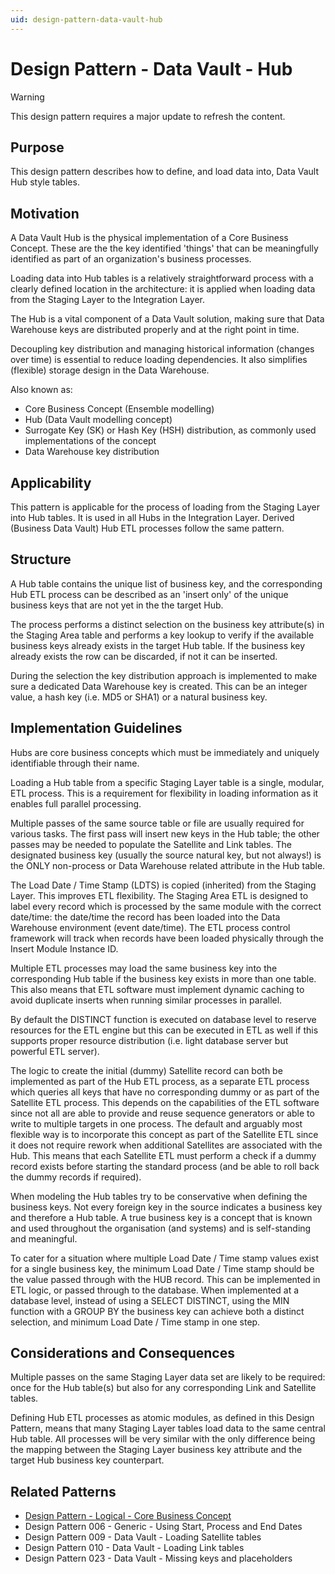 ```yaml
---
uid: design-pattern-data-vault-hub
---
```


# Design Pattern - Data Vault - Hub

> [!WARNING]
> This design pattern requires a major update to refresh the content.

## Purpose

This design pattern describes how to define, and load data into, Data Vault Hub style tables.

## Motivation

A Data Vault Hub is the physical implementation of a Core Business Concept. These are the the key identified 'things' that can be meaningfully identified as part of an organization's business processes.

Loading data into Hub tables is a relatively straightforward process with a clearly defined location in the architecture: it is applied when loading data from the Staging Layer to the Integration Layer.

The Hub is a vital component of a Data Vault solution, making sure that Data Warehouse keys are distributed properly and at the right point in time.

Decoupling key distribution and managing historical information (changes over time) is essential to reduce loading dependencies. It also simplifies (flexible) storage design in the Data Warehouse.

Also known as:

- Core Business Concept (Ensemble modelling)
- Hub (Data Vault modelling concept)
- Surrogate Key (SK) or Hash Key (HSH) distribution, as commonly used implementations of the concept
- Data Warehouse key distribution

## Applicability

This pattern is applicable for the process of loading from the Staging Layer into Hub tables. It is used in all Hubs in the Integration Layer. Derived (Business Data Vault) Hub ETL processes follow the same pattern.

## Structure

A Hub table contains the unique list of business key, and the corresponding Hub ETL process can be described as an 'insert only' of the unique business keys that are not yet in the the target Hub.

The process performs a distinct selection on the business key attribute(s) in the Staging Area table and performs a key lookup to verify if the available business keys already exists in the target Hub table. If the business key already exists the row can be discarded, if not it can be inserted.

During the selection the key distribution approach is implemented to make sure a dedicated Data Warehouse key is created. This can be an integer value, a hash key (i.e. MD5 or SHA1) or a natural business key.

## Implementation Guidelines

Hubs are core business concepts which must be immediately and uniquely identifiable through their name.

Loading a Hub table from a specific Staging Layer table is a single, modular, ETL process. This is a requirement for flexibility in loading information as it enables full parallel processing.

Multiple passes of the same source table or file are usually required for various tasks. The first pass will insert new keys in the Hub table; the other passes may be needed to populate the Satellite and Link tables.
The designated business key (usually the source natural key, but not always!) is the ONLY non-process or Data Warehouse related attribute in the Hub table.

The Load Date / Time Stamp (LDTS) is copied (inherited) from the Staging Layer. This improves ETL flexibility. The Staging Area ETL is designed to label every record which is processed by the same module with the correct date/time: the date/time the record has been loaded into the Data Warehouse environment (event date/time). The ETL process control framework will track when records have been loaded physically through the Insert Module Instance ID.

Multiple ETL processes may load the same business key into the corresponding Hub table if the business key exists in more than one table. This also means that ETL software must implement dynamic caching to avoid duplicate inserts when running similar processes in parallel.

By default the DISTINCT function is executed on database level to reserve resources for the ETL engine but this can be executed in ETL as well if this supports proper resource distribution (i.e. light database server but powerful ETL server).

The logic to create the initial (dummy) Satellite record can both be implemented as part of the Hub ETL process, as a separate ETL process which queries all keys that have no corresponding dummy or as part of the Satellite ETL process. This depends on the capabilities of the ETL software since not all are able to provide and reuse sequence generators or able to write to multiple targets in one process. The default and arguably most flexible way is to incorporate this concept as part of the Satellite ETL since it does not require rework when additional Satellites are associated with the Hub. This means that each Satellite ETL must perform a check if a dummy record exists before starting the standard process (and be able to roll back the dummy records if required).

When modeling the Hub tables try to be conservative when defining the business keys. Not every foreign key in the source indicates a business key and therefore a Hub table. A true business key is a concept that is known and used throughout the organisation (and systems) and is self-standing and meaningful.

To cater for a situation where multiple Load Date / Time stamp values exist for a single business key, the minimum Load Date / Time stamp should be the value passed through with the HUB record. This can be implemented in ETL logic, or passed through to the database.  When implemented at a database level, instead of using a SELECT DISTINCT, using the MIN function with a GROUP BY the business key can achieve both a distinct selection, and minimum Load Date / Time stamp in one step.

## Considerations and Consequences

Multiple passes on the same Staging Layer data set are likely to be required: once for the Hub table(s) but also for any corresponding Link and Satellite tables.

Defining Hub ETL processes as atomic modules, as defined in this Design Pattern, means that many Staging Layer tables load data to the same central Hub table. All processes will be very similar with the only difference being the mapping between the Staging Layer business key attribute and the target Hub business key counterpart.

## Related Patterns

- [Design Pattern - Logical - Core Business Concept](xref:design-pattern-logical-core-business-concept)
- Design Pattern 006 - Generic - Using Start, Process and End Dates
- Design Pattern 009 - Data Vault - Loading Satellite tables
- Design Pattern 010 - Data Vault - Loading Link tables
- Design Pattern 023 - Data Vault - Missing keys and placeholders
